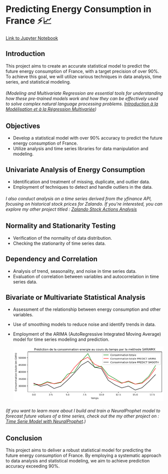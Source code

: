 # Predicting Energy Consumption in France ⚡️📈

[Link to Jupyter Notebook](https://github.com/CatelloTheDataProjectManager/Predicting-Energy-Consumption/blob/main/Projet_serie_temporelle_%20consommation_energetique.ipynb)

## Introduction

This project aims to create an accurate statistical model to predict the future energy consumption of France, with a target precision of over 90%. To achieve this goal, we will utilize various techniques in data analysis, time series, and statistical modeling.

###### (Modeling and Multivariate Regression are essential tools for understanding how these pre-trained models work and how they can be effectively used to solve complex natural language processing problems. [Introduction à la Modélisation et à la Régression Multivariée](https://github.com/CatelloTheDataProjectManager/Introduction-Modelisation-Regression-Multivarie/blob/main/README.md))

## Objectives

- Develop a statistical model with over 90% accuracy to predict the future energy consumption of France.
- Utilize analysis and time series libraries for data manipulation and modeling.

## Univariate Analysis of Energy Consumption

- Identification and treatment of missing, duplicate, and outlier data.
- Employment of techniques to detect and handle outliers in the data.

###### I also conduct analysis on a time series derived from the yfinance API, focusing on historical stock prices for Zalando. If you're interested, you can explore my other project titled  : [Zalando Stock Actions Analysis](https://github.com/CatelloTheDataProjectManager/Time-Series/blob/main/Zalando%20Stock%20Actions%20Analysis.ipynb)

## Normality and Stationarity Testing

- Verification of the normality of data distribution.
- Checking the stationarity of time series data.

## Dependency and Correlation

- Analysis of trend, seasonality, and noise in time series data.
- Evaluation of correlation between variables and autocorrelation in time series data.

## Bivariate or Multivariate Statistical Analysis

- Assessment of the relationship between energy consumption and other variables.
- Use of smoothing models to reduce noise and identify trends in data.
- Employment of the ARIMA (AutoRegressive Integrated Moving Average) model for time series modeling and prediction.

  <img src="https://github.com/CatelloTheDataProjectManager/Predicting-Energy-Consumption/blob/main/Arima%20vs%20Smooth.png" width="800">

###### (If you want to learn more about I build and train a NeuralProphet model to forecast future values of a time series, check out the my other project on : [Time Serie Model with NeuralProphet](https://github.com/CatelloTheDataProjectManager/Time-Series/blob/main/README.md).)

## Conclusion

This project aims to deliver a robust statistical model for predicting the future energy consumption of France. By employing a systematic approach to data analysis and statistical modeling, we aim to achieve prediction accuracy exceeding 90%.
